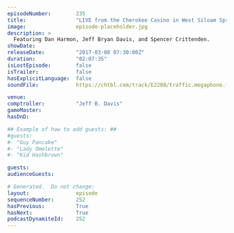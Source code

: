 ```yaml
---
episodeNumber:        235
title:                "LIVE from the Cherokee Casino in West Siloam Springs, OK"
image:                episode-placeholder.jpg
description: >
  Featuring Dan Harmon, Jeff Bryan Davis, and Spencer Crittenden.
showDate:             
releaseDate:          "2017-03-08 07:30:00Z"
duration:             "02:07:35"
isLostEpisode:        false
isTrailer:            false
hasExplicitLanguage:  false
soundFile:            https://chtbl.com/track/E2288/traffic.megaphone.fm/STA8575453930.mp3

venue:                
comptroller:          "Jeff B. Davis"
gameMaster:           
hasDnD:               

## Example of how to add guests: ##
#guests:
#- "Guy Pancake"
#- "Lady Omelette"
#- "Kid Hashbrown"

guests:
audienceGuests:

# Generated.  Do not change:
layout:               episode
sequenceNumber:       252
hasPrevious:          True
hasNext:              True
podcastDynamiteId:    252
---
```


<!-- The episode description will be rendered here -->
<!-- Add your content below here -->

